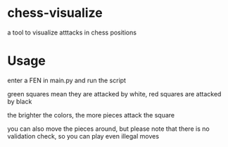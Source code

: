 # chess-visualize
a tool to visualize atttacks in chess positions

# Usage

enter a FEN in main.py and run the script

green squares mean they are attacked by white, red squares are attacked by black

the brighter the colors, the more pieces attack the square

you can also move the pieces around, but please note that there is no validation check, so you can play even illegal moves

